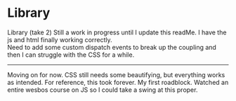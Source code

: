 # Library
Library (take 2)
Still a work in progress until I update this readMe.  I have the js and html finally working correctly.  
Need to add some custom dispatch events to break up the coupling and then I can struggle with the CSS for a while.
****************
Moving on for now.  CSS still needs some beautifying, but everything works as intended.  For reference, this took forever.  My first roadblock.  Watched an entire wesbos course on JS so I could take a swing at this proper.
